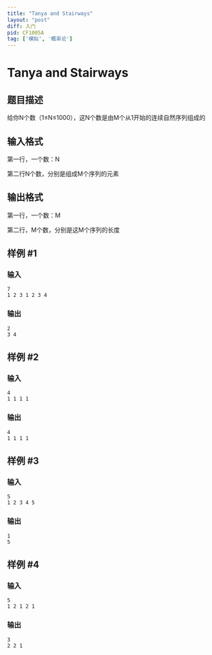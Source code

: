 ```yaml
---
title: "Tanya and Stairways"
layout: "post"
diff: 入门
pid: CF1005A
tag: ['模拟', '概率论']
---
```


# Tanya and Stairways

## 题目描述

给你N个数（1≤N≤1000），这N个数是由M个从1开始的连续自然序列组成的

## 输入格式

第一行，一个数：N

第二行N个数，分别是组成M个序列的元素

## 输出格式

第一行，一个数：M

第二行，M个数，分别是这M个序列的长度

## 样例 #1

### 输入

```
7
1 2 3 1 2 3 4

```

### 输出

```
2
3 4 
```

## 样例 #2

### 输入

```
4
1 1 1 1

```

### 输出

```
4
1 1 1 1 
```

## 样例 #3

### 输入

```
5
1 2 3 4 5

```

### 输出

```
1
5 
```

## 样例 #4

### 输入

```
5
1 2 1 2 1

```

### 输出

```
3
2 2 1 
```

